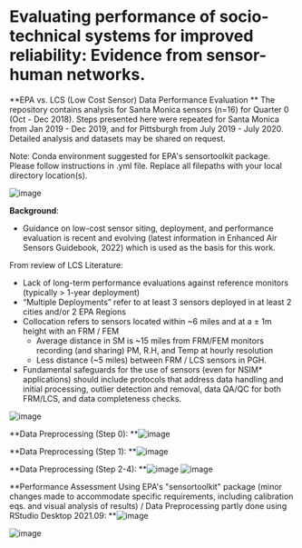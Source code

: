 # Evaluating performance of socio-technical systems for improved reliability: Evidence from sensor-human networks.
**EPA vs. LCS (Low Cost Sensor) Data Performance Evaluation
**
The repository contains analysis for Santa Monica sensors (n=16) for Quarter 0 (Oct - Dec 2018). Steps presented here were repeated for Santa Monica from Jan 2019 - Dec 2019, and for Pittsburgh from July 2019 - July 2020. Detailed analysis and datasets may be shared on request.

Note: Conda environment suggested for EPA's sensortoolkit package. Please follow instructions in .yml file. Replace all filepaths with your local directory location(s).

![image](https://github.com/jalalawan/performanceeval/assets/39367591/171171c2-baa0-4656-9f70-b011ab173c9e)

**Background**:

- Guidance on low-cost sensor siting, deployment, and performance evaluation is recent and evolving (latest information in Enhanced Air Sensors Guidebook, 2022) which is used as the basis for this work.

From review of LCS Literature:

- Lack of long-term performance evaluations against reference monitors (typically > 1-year deployment) 
- “Multiple Deployments” refer to at least 3 sensors deployed in at least 2 cities and/or 2 EPA Regions
- Collocation refers to sensors located within ~6 miles and at a ± 1m height with an FRM / FEM
    - Average distance in SM is ~15 miles from FRM/FEM monitors recording (and sharing) PM, R.H, and Temp at hourly resolution
    - Less distance (~5 miles) between FRM / LCS sensors in PGH.
- Fundamental safeguards for the use of sensors (even for NSIM* applications) should include protocols that address data handling and initial processing, outlier detection and removal, data QA/QC for both FRM/LCS, and data completeness checks. 

![image](https://github.com/jalalawan/performanceeval/assets/39367591/b2901c00-d4b0-43dc-9578-74c54e259acc)

**Data Preprocessing (Step 0):
**![image](https://github.com/jalalawan/performanceeval/assets/39367591/d4e4374f-a918-4824-b4a3-939491fdbaf6)

**Data Preprocessing (Step 1):
**![image](https://github.com/jalalawan/performanceeval/assets/39367591/a125cc61-6486-4b98-9f3a-5442d7977b38)

**Data Preprocessing (Step 2-4):
**![image](https://github.com/jalalawan/performanceeval/assets/39367591/3c80ca3e-7cbd-4652-a318-d9f6f049a521)
![image](https://github.com/jalalawan/performanceeval/assets/39367591/0affcf31-6a9f-43bc-9e9c-c6221938e837)

**Performance Assessment Using EPA's "sensortoolkit" package (minor changes made to accommodate specific requirements, including calibration eqs. and visual analysis of results) / Data Preprocessing partly done using RStudio Desktop 2021.09:
**![image](https://github.com/jalalawan/performanceeval/assets/39367591/4058bb84-20f2-4335-89b6-e023319d525b)


![image](https://github.com/jalalawan/performanceeval/assets/39367591/c7313710-2ba4-4e33-b6e0-126b222ff4ee)


